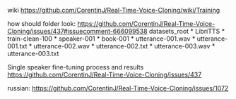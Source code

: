 wiki
https://github.com/CorentinJ/Real-Time-Voice-Cloning/wiki/Training

how should folder look:
https://github.com/CorentinJ/Real-Time-Voice-Cloning/issues/437#issuecomment-666099538
datasets_root
    * LibriTTS
        * train-clean-100
            * speaker-001
                * book-001
                    * utterance-001.wav
                    * utterance-001.txt
                    * utterance-002.wav
                    * utterance-002.txt
                    * utterance-003.wav
                    * utterance-003.txt
					
Single speaker fine-tuning process and results
https://github.com/CorentinJ/Real-Time-Voice-Cloning/issues/437

russian:
https://github.com/CorentinJ/Real-Time-Voice-Cloning/issues/1072